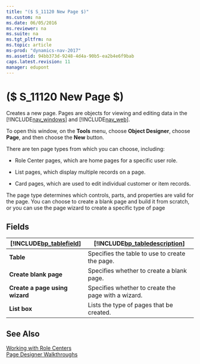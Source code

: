 ```yaml
---
title: "($ S_11120 New Page $)"
ms.custom: na
ms.date: 06/05/2016
ms.reviewer: na
ms.suite: na
ms.tgt_pltfrm: na
ms.topic: article
ms-prod: "dynamics-nav-2017"
ms.assetid: 94bb373d-9248-4d4a-90b5-ea2b4e6f9bab
caps.latest.revision: 11
manager: edupont
---
```

# ($ S_11120 New Page $)
Creates a new page. Pages are objects for viewing and editing data in the [!INCLUDE[nav_windows](../includes/nav_windows_md.md)] and [!INCLUDE[nav_web](../includes/nav_web_md.md)].  

 To open this window, on the **Tools** menu, choose **Object Designer**, choose **Page**, and then choose the **New** button.  

 There are ten page types from which you can choose, including:  

-   Role Center pages, which are home pages for a specific user role.  

-   List pages, which display multiple records on a page.  

-   Card pages, which are used to edit individual customer or item records.  

 The page type determines which controls, parts, and properties are valid for the page. You can choose to create a blank page and build it from scratch, or you can use the page wizard to create a specific type of page  

## Fields  

|[!INCLUDE[bp_tablefield](../includes/bp_tablefield_md.md)]|[!INCLUDE[bp_tabledescription](../includes/bp_tabledescription_md.md)]|  
|---------------------------------|---------------------------------------|  
|**Table**|Specifies the table to use to create the page.|  
|**Create blank page**|Specifies whether to create a blank page.|  
|**Create a page using wizard**|Specifies whether to create the page with a wizard.|  
|**List box**|Lists the type of pages that be created.|  

## See Also  
 [Working with Role Centers](../Working%20with%20Role%20Centers.md)   
 [Page Designer Walkthroughs](../Page-Designer-Walkthroughs.md)
